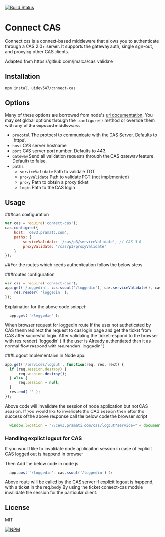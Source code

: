 [![Build Status](https://travis-ci.org/AceMetrix/connect-cas.svg)](https://travis-ci.org/AceMetrix/connect-cas)

# Connect CAS

Connect cas is a connect-based middleware that allows you to authenticate through a CAS 2.0+ server.  It supports the gateway auth, single sign-out, and proxying other CAS clients.

Adapted from https://github.com/jmarca/cas_validate

## Installation

    npm install uidev547/connect-cas
            
## Options
Many of these options are borrowed from node's [url documentation](http://nodejs.org/api/url.html).  You may set global options through the `.configure()` method or override them with any of the exposed middleware.

  - `procotol` The protocol to communicate with the CAS Server.  Defaults to 'https'.
  - `host` CAS server hostname
  - `port` CAS server port number.  Defaults to 443.
  - `gateway` Send all validation requests through the CAS gateway feature.  Defaults to false.
  - `paths`
    - `serviceValidate` Path to validate TGT
    - `proxyValidate` Path to validate PGT (not implemented)
    - `proxy` Path to obtain a proxy ticket
    - `login` Path to the CAS login

## Usage

###cas configuration 
```javascript
var cas = require('connect-cas');
cas.configure({ 
    host: 'cev3.pramati.com',
    paths: {
        serviceValidate: '/cas/p3/serviceValidate', // CAS 3.0
        proxyValidate: '/cas/p3/proxyValidate'
    }
});
```


##For the routes which needs authentication follow the below steps

###routes configuration
```javascript
var cas = require('connect-cas');
app.get('/loggedin', cas.ssout('/loggedin'), cas.serviceValidate(), cas.authenticate(), function(req, res, next) {
    res.render( 'loggedin' );
});
```

Explaination for the above code snippet:
```javascript
  app.get( '/loggedin' ):
```
When browser request for loggedin route 
If the user not autheticated by CAS thenn redirect the request to cas login page and get the ticket from CAS after succesful login.
After validating the ticket respond to the browser with res.render( 'loggedin' )
If the user is Already authentiated then it as normal flow respond with res.render( 'loggedin' )


###Logout Implementaion in Node app:

```javascript
app.get('/services/logout', function(req, res, next) {
  if (req.session.destroy) {
      req.session.destroy();
  } else {
      req.session = null;
  }
  res.end( '' );
});
```

Above code will invalidate the session of node application but not CAS session.
If you would like to invalidate the CAS session then after the success of the above response call the below code the browser script
```javascript
  window.location = "//cev3.pramati.com/cas/logout?service=" + document.URL; 
```

### Handling explict logout for CAS
If you would like to invalidate node applicaiton session in case of explicit CAS logged out is happend in browser


Then Add the below code in node js
```javascript
  app.post('/loggedin', cas.ssout('/loggedin') );
```
Above route will be called by the CAS server if explicit logout is happend, with a ticket in the req.body
By using the ticket connect-cas module invalidate the session for the particular client.


## License

  MIT

[![NPM](https://nodei.co/npm/connect-cas.png)](https://nodei.co/npm/connect-cas/)